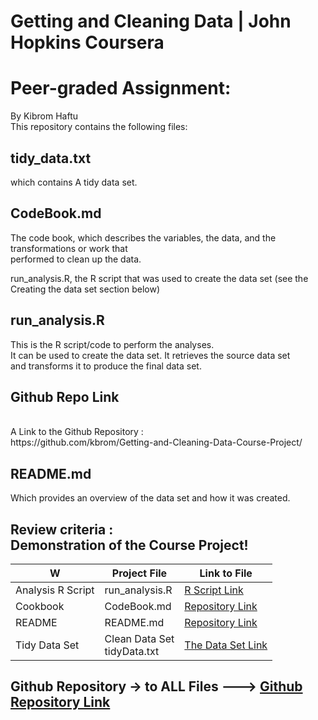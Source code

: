 # Getting and Cleaning Data |  John Hopkins  Coursera <br />
# Peer-graded Assignment: 
By Kibrom Haftu  <br />
This repository contains the following files:
<br />


## tidy_data.txt
 which contains A tidy data set.
 
 ## CodeBook.md
The code book, which describes the variables, the data, and the transformations or work that <br /> performed to clean up the data.

run_analysis.R, the R script that was used to create the data set (see the Creating the data set section below)
## run_analysis.R
 This is the R script/code to perform the  analyses. <br />
It can be used to create the data set. It retrieves the source data set <br />  and transforms it to produce the final data set.
## Github Repo Link   
<br />
A Link to the Github Repository :<br />
https://github.com/kbrom/Getting-and-Cleaning-Data-Course-Project/

## README.md
Which provides an overview of the data set and how it was created. 

## Review criteria : <br /> Demonstration of the Course Project!


W |Project File | Link to File
--- | --- | ---
Analysis R Script |  run_analysis.R |  [R Script Link](https://github.com/kbrom/Getting-and-Cleaning-Data-Course-Project/run_analysis.R "run_analysis.R")
Cookbook | CodeBook.md |  [Repository Link](https://github.com/kbrom/Getting-and-Cleaning-Data-Course-Project/CodeBook.md "CodeBook.md")
README | README.md |  [Repository Link](https://github.com/kbrom/Getting-and-Cleaning-Data-Course-Project/README.md "README.md")
Tidy Data Set |  Clean Data Set <br /> tidyData.txt|  [The Data Set Link](https://github.com/kbrom/Getting-and-Cleaning-Data-Course-Project/tidyData.txt "tidyData.txt")

  ## Github Repository -> to ALL Files --->  [Github Repository Link](https://github.com/kbrom/Getting-and-Cleaning-Data-Course-Project/ "Please follow this link to go to Repo")
